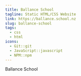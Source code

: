 ```yaml
---
title: Ballance School
tagline: Static HTML/CSS Website
link: https://ballance.school.nz
slug: ballance-school
tags:
  - css
  - html
icons:
  - Git::git
  - JavaScript::javascript
  - NPM::npm
---
```


Ballance School